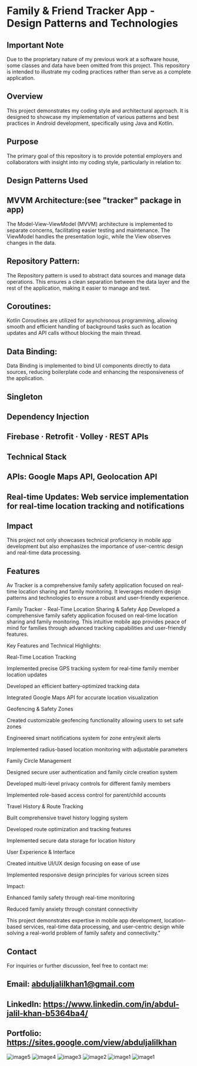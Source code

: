 # Family & Friend Tracker App - Design Patterns and Technologies

## Important Note

Due to the proprietary nature of my previous work at a software house, some classes and data have been omitted from this project. This repository is intended to illustrate my coding practices rather
than serve as a complete application.

## Overview

This project demonstrates my coding style and architectural approach. It is designed to showcase my implementation of various patterns and best practices in Android development, 
specifically using Java and Kotlin.

## Purpose

The primary goal of this repository is to provide potential employers and collaborators with insight into my coding style, particularly in relation to:

## Design Patterns Used
## MVVM Architecture:(see "tracker" package in app)
The Model-View-ViewModel (MVVM) architecture is implemented to separate concerns, facilitating easier testing and maintenance. The ViewModel handles the presentation logic, while the View observes changes in the data.
## Repository Pattern:
The Repository pattern is used to abstract data sources and manage data operations. This ensures a clean separation between the data layer and the rest of the application, making it easier to manage and test.
## Coroutines:
Kotlin Coroutines are utilized for asynchronous programming, allowing smooth and efficient handling of background tasks such as location updates and API calls without blocking the main thread.
## Data Binding:
Data Binding is implemented to bind UI components directly to data sources, reducing boilerplate code and enhancing the responsiveness of the application.
## Singleton 
## Dependency Injection
## Firebase · Retrofit · Volley · REST APIs 

## Technical Stack
## APIs: Google Maps API, Geolocation API
## Real-time Updates: Web service implementation for real-time location tracking and notifications

## Impact
This project not only showcases technical proficiency in mobile app development but also emphasizes the importance of user-centric design and real-time data processing.

## Features
Av Tracker is a comprehensive family safety application focused on real-time location sharing and family monitoring. It leverages modern design patterns and technologies to ensure a robust
and user-friendly experience.

Family Tracker - Real-Time Location Sharing & Safety App 
Developed a comprehensive family safety application focused on real-time location sharing and family monitoring. This intuitive mobile app provides peace of mind for families through advanced tracking capabilities and user-friendly features.

Key Features and Technical Highlights:

Real-Time Location Tracking

Implemented precise GPS tracking system for real-time family member location updates

Developed an efficient battery-optimized tracking data

Integrated Google Maps API for accurate location visualization

Geofencing & Safety Zones

Created customizable geofencing functionality allowing users to set safe zones

Engineered smart notifications system for zone entry/exit alerts

Implemented radius-based location monitoring with adjustable parameters

Family Circle Management

Designed secure user authentication and family circle creation system

Developed multi-level privacy controls for different family members

Implemented role-based access control for parent/child accounts

Travel History & Route Tracking

Built comprehensive travel history logging system

Developed route optimization and tracking features

Implemented secure data storage for location history

User Experience & Interface

Created intuitive UI/UX design focusing on ease of use

Implemented responsive design principles for various screen sizes


Impact:

Enhanced family safety through real-time monitoring

Reduced family anxiety through constant connectivity

This project demonstrates expertise in mobile app development, location-based services, real-time data processing, and user-centric design while solving a real-world problem of family safety and connectivity."


## Contact
For inquiries or further discussion, feel free to contact me:

## Email: abduljalilkhan1@gmail.com
## LinkedIn: https://www.linkedin.com/in/abdul-jalil-khan-b5364ba4/
## Portfolio: https://sites.google.com/view/abduljalilkhan
![image5](https://github.com/user-attachments/assets/e8cf0e7a-f909-409b-993a-f2f4f0dad02e)
![image4](https://github.com/user-attachments/assets/717d1c50-ab71-481e-9ca4-24b7259e6ef3)
![image3](https://github.com/user-attachments/assets/e03f4ea4-338a-4d77-8537-ba6a651756db)
![image2](https://github.com/user-attachments/assets/4bb0cfd4-583e-432a-93ca-f5c0a6cd6866) ![image1](https://github.com/user-attachments/assets/b51d7452-96a7-4dc3-bf14-8b1d552025c3)
![image1](https://github.com/user-attachments/assets/b51d7452-96a7-4dc3-bf14-8b1d552025c3)

